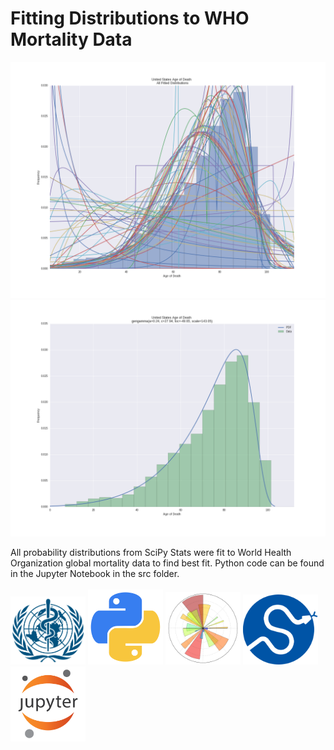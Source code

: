 # Fitting Distributions to WHO Mortality Data

<img src="images/all_dist.png" width="650">
<img src="images/best_fit.png" width="650">

All probability distributions from SciPy Stats were fit to World Health Organization global mortality data to find best fit.  Python code can be found in the Jupyter Notebook in the src folder.
<br>
<br>
<img src="images/logos/who.png" width="120">
<img src="images/logos/python.png" width="120">
<img src="images/logos/matplotlib.png" width="120">
<img src="images/logos/scipy.png" width="120">
<img src="images/logos/jupyter.png" width="120">
